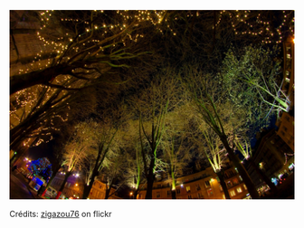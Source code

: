 ![Kaïs](/images/2022-08-12.jpg)

Crédits: [zigazou76](https://www.flickr.com/people/zigazou76/) on flickr
